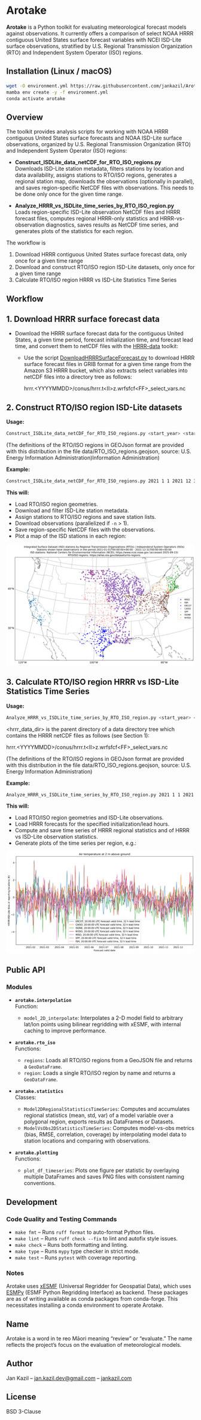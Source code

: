 # Arotake

**Arotake** is a Python toolkit for evaluating meteorological forecast models against observations. It currently offers a comparison of select NOAA HRRR contiguous United States surface forecast variables with NCEI ISD-Lite surface observations, stratified by U.S. Regional Transmission Organization (RTO) and Independent System Operator (ISO) regions.

## Installation (Linux / macOS)

```bash
wget -O environment.yml https://raw.githubusercontent.com/jankazil/Arotake/main/environment.yml  
mamba env create -y -f environment.yml  
conda activate arotake
```

## Overview

The toolkit provides analysis scripts for working with NOAA HRRR contiguous United States surface forecasts and NOAA ISD-Lite surface observations, organized by U.S. Regional Transmission Organization (RTO) and Independent System Operator (ISO) regions:

- **Construct_ISDLite_data_netCDF_for_RTO_ISO_regions.py**  
  Downloads ISD-Lite station metadata, filters stations by location and data availability, assigns stations to RTO/ISO regions, generates a regional station map, downloads the observations (optionally in parallel), and saves region-specific NetCDF files with observations. This needs to be done only once for the given time range.

- **Analyze_HRRR_vs_ISDLite_time_series_by_RTO_ISO_region.py**  
  Loads region-specific ISD-Lite observation NetCDF files and HRRR forecast files, computes regional HRRR-only statistics and HRRR-vs-observation diagnostics, saves results as NetCDF time series, and generates plots of the statistics for each region.

The workflow is

1. Download HRRR contiguous United States surface forecast data, only once for a given time range
2. Download and construct RTO/ISO region ISD-Lite datasets, only once for a given time range
3. Calculate RTO/ISO region HRRR vs ISD-Lite Statistics Time Series

## Workflow

## 1. Download HRRR surface forecast data

- Download the HRRR surface forecast data for the contiguous United States, a given time period, forecast initialization time, and forecast lead time, and convert them to netCDF files with the [HRRR-data](https://github.com/jankazil/hrrr-data) toolkit:
    - Use the script    [DownloadHRRRSurfaceForecast.py](https://github.com/jankazil/hrrr-data/blob/main/scripts/DownloadHRRRSurfaceForecast.py) to download HRRR surface forecast files in GRIB format for a given time range from the Amazon S3 HRRR bucket, which also extracts select variables into netCDF files into a directory tree as follows:

        hrrr.<YYYYMMDD\>/conus/hrrr.t<II\>z.wrfsfcf<FF\>_select_vars.nc

## 2. Construct RTO/ISO region ISD-Lite datasets

**Usage:**

```bash
Construct_ISDLite_data_netCDF_for_RTO_ISO_regions.py <start_year> <start_month> <start_day> <end_year> <end_month> <end_day> <geojson_file> <isdlite_data_dir> [-n <n_jobs>]
```

(The definitions of the RTO/ISO regions in GEOJson format are provided with this distribution in the file data/RTO_ISO_regions.geojson, source: U.S. Energy Information Administration)Information Administration)

**Example:**

```bash
Construct_ISDLite_data_netCDF_for_RTO_ISO_regions.py 2021 1 1 2021 12 31 data/RTO_ISO_regions.geojson data/ISD-LITE/ -n 8
```

**This will:**

- Load RTO/ISO region geometries.
- Download and filter ISD-Lite station metadata.  
- Assign stations to RTO/ISO regions and save station lists.  
- Download observations (parallelized if `-n` > 1).  
- Save region-specific NetCDF files with the observations.  
- Plot a map of the ISD stations in each region:  

![ISD stations reporting in 2021](docs/RTO_ISO_regions_2021_ISD_stations_map.png)

## 3. Calculate RTO/ISO region HRRR vs ISD-Lite Statistics Time Series

**Usage:**

```bash
Analyze_HRRR_vs_ISDLite_time_series_by_RTO_ISO_region.py <start_year> <start_month> <start_day> <end_year> <end_month> <end_day> <forecast_init_hour> <forecast_lead_hour> <geojson_file> <isdlite_data_dir> <hrrr_data_dir> <out_dir>
```

<hrrr_data_dir\> is the parent directory of a data directory tree which contains the HRRR netCDF files as follows (see Section 1):  

hrrr.<YYYYMMDD\>/conus/hrrr.t<II\>z.wrfsfcf<FF\>_select_vars.nc

(The definitions of the RTO/ISO regions in GEOJson format are provided with this distribution in the file data/RTO_ISO_regions.geojson, source: U.S. Energy Information Administration)

**Example:**

```bash
Analyze_HRRR_vs_ISDLite_time_series_by_RTO_ISO_region.py 2021 1 1 2021 12 30 12 6 data/RTO_ISO_regions.geojson data/ISD-LITE/ data/HRRR/ results/
```

**This will:**

- Load RTO/ISO region geometries and ISD-Lite observations.
- Load HRRR forecasts for the specified initialization/lead hours.
- Compute and save time series of HRRR regional statistics and of HRRR vs ISD-Lite observation statistics.
- Generate plots of the time series per region, e.g.:

![HRRR vs ISD Lite 2 m temperature bias at stations reporting in 2021](docs/2021-01-01-2021-12-31.model_vs_obs_bias_at_obs_locs.png)

## Public API

### Modules

- **`arotake.interpolation`**  
  Function:
  - `model_2D_interpolate`: Interpolates a 2-D model field to arbitrary lat/lon points using bilinear regridding with xESMF, with internal caching to improve performance.

- **`arotake.rto_iso`**  
  Functions:
  - `regions`: Loads all RTO/ISO regions from a GeoJSON file and returns a `GeoDataFrame`.
  - `region`: Loads a single RTO/ISO region by name and returns a `GeoDataFrame`.

- **`arotake.statistics`**  
  Classes:
  - `Model2DRegionalStatisticsTimeSeries`: Computes and accumulates regional statistics (mean, std, var) of a model variable over a polygonal region, exports results as DataFrames or Datasets.
  - `ModelVsObs2DStatisticsTimeSeries`: Computes model-vs-obs metrics (bias, RMSE, correlation, coverage) by interpolating model data to station locations and comparing with observations.

- **`arotake.plotting`**  
  Functions:
  - `plot_df_timeseries`: Plots one figure per statistic by overlaying multiple DataFrames and saves PNG files with consistent naming conventions.

## Development

### Code Quality and Testing Commands

- `make fmt` – Runs `ruff format` to auto-format Python files.
- `make lint` – Runs `ruff check --fix` to lint and autofix style issues.
- `make check` – Runs both formatting and linting.
- `make type` – Runs `mypy` type checker in strict mode.
- `make test` – Runs `pytest` with coverage reporting.

### Notes

Arotake uses [xESMF](https://xesmf.readthedocs.io]) (Universal Regridder for Geospatial Data), which uses [ESMPy](https://earthsystemmodeling.org/esmpy) (ESMF Python Regridding Interface) as backend. These packages are as of writing available as conda packages from conda-forge. This necessitates installing a conda environment to operate Arotake.

## Name

Arotake is a word in te reo Māori meaning “review” or “evaluate.” The name reflects the project’s focus on the evaluation of meteorological models.

## Author

Jan Kazil – jan.kazil.dev@gmail.com – [jankazil.com](https://jankazil.com)

## License

BSD 3-Clause
